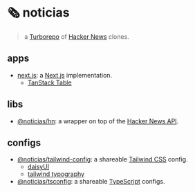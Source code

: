 # 🗞️ noticias

> a [Turborepo](https://turbo.build/repo) of [Hacker News](https://news.ycombinator.com) clones.

## apps

- [next.js](./apps/next.js/README.md): a [Next.js](https://nextjs.org) implementation.
  - [TanStack Table](https://tanstack.com/table/latest)

## libs

- [@noticias/hn](./libs/hn/README.md): a wrapper on top of the [Hacker News API](https://github.com/HackerNews/API?tab=readme-ov-file#hacker-news-api).

## configs

- [@noticias/tailwind-config](./configs/tailwind/README.md): a shareable [Tailwind CSS](https://tailwindcss.com/) config.
  - [daisyUI](https://daisyui.com)
  - [tailwind typography](https://tailwindcss-typography.vercel.app)
- [@noticias/tsconfig](./configs/ts-config/README.md): a shareable [TypeScript](https://www.typescriptlang.org/) configs.
